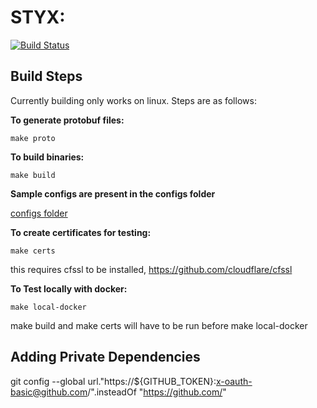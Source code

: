 # STYX:

[![Build Status](https://img.shields.io/travis/navinds25/styx)](https://travis-ci.org/navinds25/styx)

## Build Steps

Currently building only works on linux. Steps are as follows:

**To generate protobuf files:**

``` make proto ```


**To build binaries:**

``` make build ```


**Sample configs are present in the configs folder**

[configs folder](configs/)


**To create certificates for testing:**

``` make certs ```

this requires cfssl to be installed, https://github.com/cloudflare/cfssl


**To Test locally with docker:**

``` make local-docker ```

make build and make certs will have to be run before make local-docker

## Adding Private Dependencies
git config --global url."https://${GITHUB_TOKEN}:x-oauth-basic@github.com/".insteadOf "https://github.com/"
